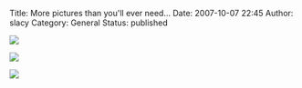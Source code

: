 Title: More pictures than you'll ever need...
Date: 2007-10-07 22:45
Author: slacy
Category: General
Status: published

[![](http://slacy.com/gallery/d/99206-2/img_1927.jpg)](http://slacy.com/gallery/v/2007/minnow_and_bob/)  
  
[![](http://slacy.com/gallery/d/98790-2/img_1851.jpg)](http://slacy.com/gallery/v/2007/grandparents_alice_and_steve/)  
  
[![](http://slacy.com/gallery/d/98281-2/img_1906.jpg)](http://slacy.com/gallery/v/2007/isaac_spet_oct/)
